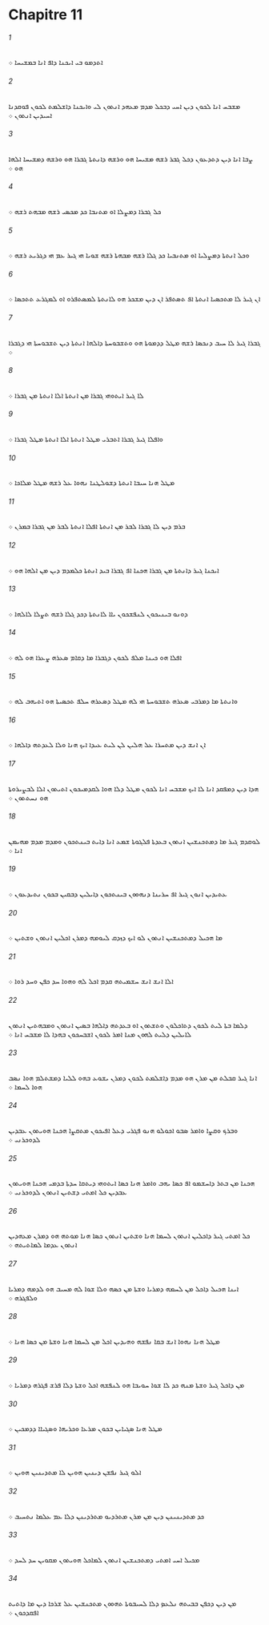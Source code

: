 # Chapitre 11

###### 1
ܐܬܕܡܘ ܒܝ ܐܝܟܢܐ ܕܐܦ ܐܢܐ ܒܡܫܝܚܐ ܀
###### 2
ܡܫܒܚ ܐܢܐ ܠܟܘܢ ܕܝܢ ܐܚܝ ܕܒܟܠ ܡܕܡ ܡܥܗܕ ܐܢܬܘܢ ܠܝ ܘܐܝܟܢܐ ܕܐܫܠܡܬ ܠܟܘܢ ܦܘܩܕܢܐ ܐܚܝܕܝܢ ܐܢܬܘܢ ܀
###### 3
ܨܒܐ ܐܢܐ ܕܝܢ ܕܬܕܥܘܢ ܕܟܠ ܓܒܪ ܪܫܗ ܡܫܝܚܐ ܗܘ ܘܪܫܗ ܕܐܢܬܬܐ ܓܒܪܐ ܗܘ ܘܪܫܗ ܕܡܫܝܚܐ ܐܠܗܐ ܗܘ ܀
###### 4
ܟܠ ܓܒܪܐ ܕܡܨܠܐ ܐܘ ܡܬܢܒܐ ܟܕ ܡܟܤܝ ܪܫܗ ܡܒܗܬ ܪܫܗ ܀
###### 5
ܘܟܠ ܐܢܬܬܐ ܕܡܨܠܝܐ ܐܘ ܡܬܢܒܝܐ ܟܕ ܓܠܐ ܪܫܗ ܡܒܗܬܐ ܪܫܗ ܫܘܝܐ ܗܝ ܓܝܪ ܥܡ ܗܝ ܕܓܪܝܥ ܪܫܗ ܀
###### 6
ܐܢ ܓܝܪ ܠܐ ܡܬܟܤܝܐ ܐܢܬܬܐ ܐܦ ܬܤܬܦܪ ܐܢ ܕܝܢ ܡܫܟܪ ܗܘ ܠܐܢܬܬܐ ܠܡܤܬܦܪܘ ܐܘ ܠܡܓܪܥ ܬܬܟܤܐ ܀
###### 7
ܓܒܪܐ ܓܝܪ ܠܐ ܚܝܒ ܕܢܟܤܐ ܪܫܗ ܡܛܠ ܕܕܡܘܬܐ ܗܘ ܘܬܫܒܘܚܬܐ ܕܐܠܗܐ ܐܢܬܬܐ ܕܝܢ ܬܫܒܘܚܬܐ ܗܝ ܕܓܒܪܐ ܀
###### 8
ܠܐ ܓܝܪ ܐܝܬܘܗܝ ܓܒܪܐ ܡܢ ܐܢܬܬܐ ܐܠܐ ܐܢܬܬܐ ܡܢ ܓܒܪܐ ܀
###### 9
ܘܐܦܠܐ ܓܝܪ ܓܒܪܐ ܐܬܒܪܝ ܡܛܠ ܐܢܬܬܐ ܐܠܐ ܐܢܬܬܐ ܡܛܠ ܓܒܪܐ ܀
###### 10
ܡܛܠ ܗܢܐ ܚܝܒܐ ܐܢܬܬܐ ܕܫܘܠܛܢܐ ܢܗܘܐ ܥܠ ܪܫܗ ܡܛܠ ܡܠܐܟܐ ܀
###### 11
ܒܪܡ ܕܝܢ ܠܐ ܓܒܪܐ ܠܒܪ ܡܢ ܐܢܬܬܐ ܐܦܠܐ ܐܢܬܬܐ ܠܒܪ ܡܢ ܓܒܪܐ ܒܡܪܢ ܀
###### 12
ܐܝܟܢܐ ܓܝܪ ܕܐܢܬܬܐ ܡܢ ܓܒܪܐ ܗܟܢܐ ܐܦ ܓܒܪܐ ܒܝܕ ܐܢܬܬܐ ܟܠܡܕܡ ܕܝܢ ܡܢ ܐܠܗܐ ܗܘ ܀
###### 13
ܕܘܢܘ ܒܝܢܝܟܘܢ ܠܢܦܫܟܘܢ ܝܐܐ ܠܐܢܬܬܐ ܕܟܕ ܓܠܐ ܪܫܗ ܬܨܠܐ ܠܐܠܗܐ ܀
###### 14
ܐܦܠܐ ܗܘ ܟܝܢܐ ܡܠܦ ܠܟܘܢ ܕܓܒܪܐ ܡܐ ܕܩܐܡ ܤܥܪܗ ܨܥܪܐ ܗܘ ܠܗ ܀
###### 15
ܘܐܢܬܬܐ ܡܐ ܕܡܪܒܝ ܤܥܪܗ ܬܫܒܘܚܬܐ ܗܝ ܠܗ ܡܛܠ ܕܤܥܪܗ ܚܠܦ ܬܟܤܝܬܐ ܗܘ ܐܬܝܗܒ ܠܗ ܀
###### 16
ܐܢ ܐܢܫ ܕܝܢ ܡܬܚܪܐ ܥܠ ܗܠܝܢ ܠܢ ܠܝܬ ܥܝܕܐ ܐܝܟ ܗܢܐ ܘܠܐ ܠܥܕܬܗ ܕܐܠܗܐ ܀
###### 17
ܗܕܐ ܕܝܢ ܕܡܦܩܕ ܐܢܐ ܠܐ ܐܝܟ ܡܫܒܚ ܐܢܐ ܠܟܘܢ ܡܛܠ ܕܠܐ ܗܘܐ ܠܩܕܡܝܟܘܢ ܐܬܝܬܘܢ ܐܠܐ ܠܒܨܝܪܘܬܐ ܗܘ ܢܚܬܬܘܢ ܀
###### 18
ܠܘܩܕܡ ܓܝܪ ܡܐ ܕܡܬܟܢܫܝܢ ܐܢܬܘܢ ܒܥܕܬܐ ܦܠܓܘܬܐ ܫܡܥ ܐܢܐ ܕܐܝܬ ܒܝܢܬܟܘܢ ܘܡܕܡ ܡܕܡ ܡܗܝܡܢ ܐܢܐ ܀
###### 19
ܥܬܝܕܝܢ ܐܢܘܢ ܓܝܪ ܐܦ ܚܪܝܢܐ ܕܢܗܘܘܢ ܒܝܢܬܟܘܢ ܕܐܝܠܝܢ ܕܒܩܝܢ ܒܟܘܢ ܢܬܝܕܥܘܢ ܀
###### 20
ܡܐ ܗܟܝܠ ܕܡܬܟܢܫܝܢ ܐܢܬܘܢ ܠܘ ܐܝܟ ܕܙܕܩ ܠܝܘܡܗ ܕܡܪܢ ܐܟܠܝܢ ܐܢܬܘܢ ܘܫܬܝܢ ܀
###### 21
ܐܠܐ ܐܢܫ ܐܢܫ ܚܫܡܝܬܗ ܩܕܡ ܐܟܠ ܠܗ ܘܗܘܐ ܚܕ ܟܦܢ ܘܚܕ ܪܘܐ ܀
###### 22
ܕܠܡܐ ܒܬܐ ܠܝܬ ܠܟܘܢ ܕܬܐܟܠܘܢ ܘܬܫܬܘܢ ܐܘ ܒܥܕܬܗ ܕܐܠܗܐ ܒܤܝܢ ܐܢܬܘܢ ܘܡܒܗܬܝܢ ܐܢܬܘܢ ܠܐܝܠܝܢ ܕܠܝܬ ܠܗܘܢ ܡܢܐ ܐܡܪ ܠܟܘܢ ܐܫܒܚܟܘܢ ܒܗܕܐ ܠܐ ܡܫܒܚ ܐܢܐ ܀
###### 23
ܐܢܐ ܓܝܪ ܩܒܠܬ ܡܢ ܡܪܢ ܗܘ ܡܕܡ ܕܐܫܠܡܬ ܠܟܘܢ ܕܡܪܢ ܝܫܘܥ ܒܗܘ ܠܠܝܐ ܕܡܫܬܠܡ ܗܘܐ ܢܤܒ ܗܘܐ ܠܚܡܐ ܀
###### 24
ܘܒܪܟ ܘܩܨܐ ܘܐܡܪ ܤܒܘ ܐܟܘܠܘ ܗܢܘ ܦܓܪܝ ܕܥܠ ܐܦܝܟܘܢ ܡܬܩܨܐ ܗܟܢܐ ܗܘܝܬܘܢ ܥܒܕܝܢ ܠܕܘܟܪܢܝ ܀
###### 25
ܗܟܢܐ ܡܢ ܒܬܪ ܕܐܚܫܡܘ ܐܦ ܟܤܐ ܝܗܒ ܘܐܡܪ ܗܢܐ ܟܤܐ ܐܝܬܘܗܝ ܕܝܬܩܐ ܚܕܬܐ ܒܕܡܝ ܗܟܢܐ ܗܘܝܬܘܢ ܥܒܕܝܢ ܟܠ ܐܡܬܝ ܕܫܬܝܢ ܐܢܬܘܢ ܠܕܘܟܪܢܝ ܀
###### 26
ܟܠ ܐܡܬܝ ܓܝܪ ܕܐܟܠܝܢ ܐܢܬܘܢ ܠܚܡܐ ܗܢܐ ܘܫܬܝܢ ܐܢܬܘܢ ܟܤܐ ܗܢܐ ܡܘܬܗ ܗܘ ܕܡܪܢ ܡܥܗܕܝܢ ܐܢܬܘܢ ܥܕܡܐ ܠܡܐܬܝܬܗ ܀
###### 27
ܐܝܢܐ ܗܟܝܠ ܕܐܟܠ ܡܢ ܠܚܡܗ ܕܡܪܝܐ ܘܫܬܐ ܡܢ ܟܤܗ ܘܠܐ ܫܘܐ ܠܗ ܡܚܝܒ ܗܘ ܠܕܡܗ ܕܡܪܝܐ ܘܠܦܓܪܗ ܀
###### 28
ܡܛܠ ܗܢܐ ܢܗܘܐ ܐܢܫ ܒܩܐ ܢܦܫܗ ܘܗܝܕܝܢ ܐܟܠ ܡܢ ܠܚܡܐ ܗܢܐ ܘܫܬܐ ܡܢ ܟܤܐ ܗܢܐ ܀
###### 29
ܡܢ ܕܐܟܠ ܓܝܪ ܘܫܬܐ ܡܢܗ ܟܕ ܠܐ ܫܘܐ ܚܘܝܒܐ ܗܘ ܠܢܦܫܗ ܐܟܠ ܘܫܬܐ ܕܠܐ ܦܪܫ ܦܓܪܗ ܕܡܪܝܐ ܀
###### 30
ܡܛܠ ܗܢܐ ܤܓܝܐܝܢ ܒܟܘܢ ܡܪܥܐ ܘܟܪܝܗܐ ܘܤܓܝܐܐ ܕܕܡܟܝܢ ܀
###### 31
ܐܠܘ ܓܝܪ ܢܦܫܢ ܕܝܢܝܢ ܗܘܝܢ ܠܐ ܡܬܕܝܢܝܢ ܗܘܝܢ ܀
###### 32
ܟܕ ܡܬܕܝܢܝܢܢ ܕܝܢ ܡܢ ܡܪܢ ܡܬܪܕܝܘ ܡܬܪܕܝܢܢ ܕܠܐ ܥܡ ܥܠܡܐ ܢܬܚܝܒ ܀
###### 33
ܡܟܝܠ ܐܚܝ ܐܡܬܝ ܕܡܬܟܢܫܝܢ ܐܢܬܘܢ ܠܡܐܟܠ ܗܘܝܬܘܢ ܡܩܘܝܢ ܚܕ ܠܚܕ ܀
###### 34
ܡܢ ܕܝܢ ܕܟܦܢ ܒܒܝܬܗ ܢܠܥܤ ܕܠܐ ܠܚܝܒܘܬܐ ܬܗܘܘܢ ܡܬܟܢܫܝܢ ܥܠ ܫܪܟܐ ܕܝܢ ܡܐ ܕܐܬܝܬ ܐܦܩܕܟܘܢ ܀
